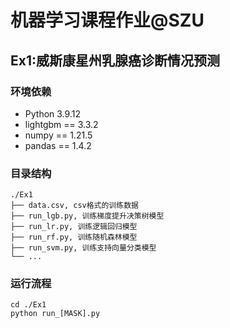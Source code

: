 # 机器学习课程作业@SZU
## Ex1:威斯康星州乳腺癌诊断情况预测
### 环境依赖
- Python 3.9.12
- lightgbm == 3.3.2
- numpy == 1.21.5
- pandas == 1.4.2

### 目录结构
```
./Ex1
├── data.csv, csv格式的训练数据
├── run_lgb.py, 训练梯度提升决策树模型
├── run_lr.py, 训练逻辑回归模型
├── run_rf.py, 训练随机森林模型
├── run_svm.py, 训练支持向量分类模型
└── ...
```

### 运行流程
```
cd ./Ex1
python run_[MASK].py
```
